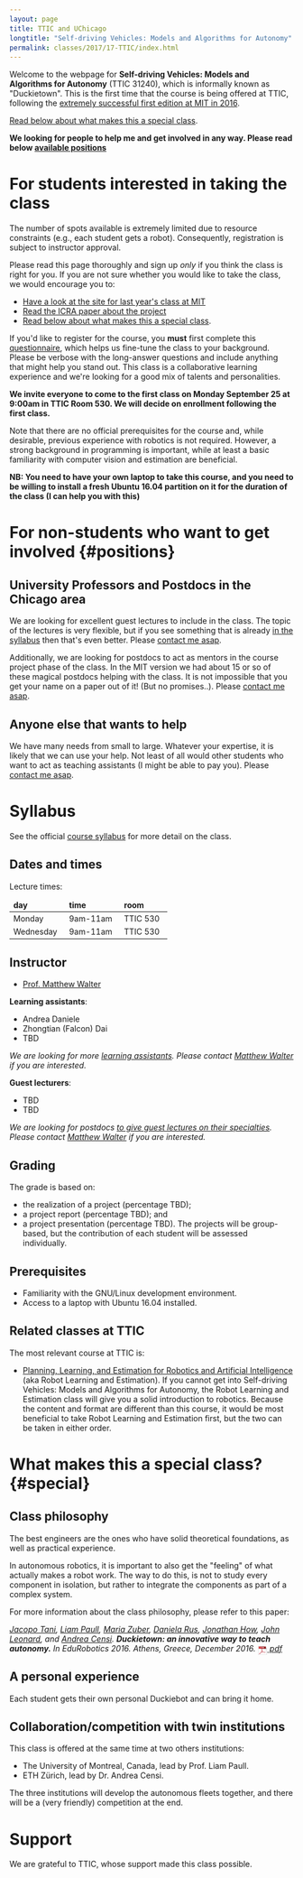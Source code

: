 ```yaml
---
layout: page
title: TTIC and UChicago
longtitle: "Self-driving Vehicles: Models and Algorithms for Autonomy"
permalink: classes/2017/17-TTIC/index.html
---
```


Welcome to the webpage for **Self-driving Vehicles: Models and Algorithms for Autonomy** (TTIC 31240), which is
informally known as "Duckietown". This is the first time that the course is being offered at TTIC, following    the [extremely successful first edition at MIT in 2016](/classes/2016/16-MIT/index.html).

[Read below about what makes this a special class](#special).

**We looking for people to help me and get involved in any way. Please read below [available positions](#positions)**

# For students interested in taking the class

The number of spots available is extremely limited due to resource constraints (e.g., each student gets a robot). Consequently, registration is subject to instructor approval.

Please read this page thoroughly and sign up *only* if you
think the class is right for you. If you are not sure whether you would like to take the class, we would encourage you to:
* [Have a look at the site for last year's class at MIT](/classes/2016/16-MIT/index.html)
* [Read the ICRA paper about the project][duckietown-icra]
* [Read below about what makes this a special class](#special).

[duckietown-icra]: http://people.csail.mit.edu/lpaull/publications/Paull_ICRA_2017.pdf

If you'd like to register for the course, you **must** first complete this [questionnaire][questionnaire], which helps us fine-tune the class to your background. Please be verbose with the long-answer questions and include anything that might help you stand out. This class is a collaborative learning experience and we're looking for a good mix of talents and personalities.

**We invite everyone to come to the first class on Monday September 25 at 9:00am in TTIC Room 530. We will decide on enrollment following the first class.**

Note that there are no official prerequisites for the course and, while desirable, previous experience with robotics is not required. However, a strong background in programming is important, while at least a basic familiarity with computer vision and estimation are beneficial.

**NB: You need to have your own laptop to take this course, and you need to be willing to install a fresh Ubuntu 16.04 partition on it for the duration of the class (I can help you with this)**

[questionnaire]: https://goo.gl/forms/L1pQhBYMjVuxh9y32

# For non-students who want to get involved {#positions}

## University Professors and Postdocs in the Chicago area

We are looking for excellent guest lectures to include in the class. The topic of the lectures is very flexible, but if you see something that is already [in the syllabus](syllabus/) then that's even better. Please [contact me asap][walter].

Additionally, we are looking for postdocs to act as mentors in the course project phase of the class. In the MIT version we had about 15 or so of these magical postdocs helping with the class. It is not impossible that you get your name on a paper out of it! (But no promises..). Please [contact me asap][walter].

## Anyone else that wants to help

We have many needs from small to large. Whatever your expertise, it is likely that we can use your help. Not least of all would other students who want to act as teaching assistants (I might be able to pay you). Please [contact me asap][walter].


# Syllabus

See the official [course syllabus](syllabus/) for more detail on the class.

## Dates and times

Lecture times:

<table id='times'>
<thead>
    <tr><td>day</td><td>time</td><td>room</td></tr>
    </thead>
    <tbody>
    <tr><td>Monday</td>	<td>9am-11am</td>	<td>TTIC 530</td></tr>
    <tr><td>Wednesday</td><td>9am-11am</td> <td>TTIC 530</td></tr>
    </tbody>
</table>

<style>
#times thead { font-weight: bold; }
#times tbody td { padding-right: 1em; padding-top:0.2em;}
</style>

## Instructor

<!-- Institute of Dynamic Systems and Control. -->

- [Prof. Matthew Walter][walter]

[walter]: http://ttic.edu/walter

**Learning assistants**:

- Andrea Daniele
- Zhongtian (Falcon) Dai
- TBD

*We are looking for more [learning assistants](LAs/). Please
contact [Matthew Walter][walter] if you are interested.*

**Guest lecturers**:

- TBD
- TBD

*We are looking for postdocs [to give guest lectures on their specialties](lecturers/). Please
contact [Matthew Walter][walter] if you are interested.*


## Grading

The grade is based on:

* the realization of a project (percentage TBD);
* a project report (percentage TBD); and
* a project presentation (percentage TBD). The projects will be group-based, but the contribution of each student will be assessed individually.


## Prerequisites

* Familiarity with the GNU/Linux development environment.
* Access to a laptop with Ubuntu 16.04 installed.


## Related classes at TTIC

The most relevant course at TTIC is:

- [Planning, Learning, and Estimation for Robotics and Artificial Intelligence][robot-learning] (aka Robot Learning and Estimation).
If you cannot get into Self-driving Vehicles: Models and Algorithms for Autonomy, the Robot Learning and Estimation class
will give you a solid introduction to robotics.
Because the content and format are different than this course, it would be most beneficial to take Robot Learning and Estimation first, but the two can be taken in either order.

[robot-learning]: http://www.ttic.edu/courses/#robo


# What makes this a special class? {#special}


## Class philosophy

The best engineers are the ones who have solid theoretical foundations,
as well as practical experience.

In autonomous robotics, it is important to also get the "feeling" of
what actually makes a robot work. The way to do this, is not to study every component in isolation,
but rather to integrate the components as part of a complex system.

For more information about the class philosophy, please
refer to this paper:

<cite class='pub-ref-desc' id='bib:tani16duckietown'>
    <a href='https://eapsweb.mit.edu/people/jtani'>Jacopo Tani</a>, <a href='http://people.csail.mit.edu/lpaull/'>Liam Paull</a>, <a href='https://eapsweb.mit.edu/people/zuber/'>Maria Zuber</a>, <a href='http://danielarus.csail.mit.edu/'>Daniela Rus</a>, <a href='http://www.mit.edu/~jhow/'>Jonathan How</a>, <a href='https://marinerobotics.mit.edu/'>John Leonard</a>, and
    <a href="https://censi.science">Andrea Censi</a>.
    <strong class="title">Duckietown: an innovative way to teach autonomy.</strong>
    <span class="booktitle">In <em>EduRobotics 2016</em>. Athens, Greece, December 2016.</span>
    <span class="links"><span class="pdf"><a href="http://people.csail.mit.edu/lpaull/publications/Tani_EDU_2016.pdf">
    <img style='border:0; margin-bottom:-6px; width:17px; height: 17px' src='/media/pdf.png'/> pdf</a></span></span>
</cite>


## A personal experience

Each student gets their own personal Duckiebot and can bring it home.

<!-- On the first day, you will be given a box of parts. -->


## Collaboration/competition with twin institutions

This class is offered at the same time at two others institutions:

- The University of Montreal, Canada, lead by Prof. Liam Paull.
- ETH Zürich, lead by Dr. Andrea Censi.

The three institutions will develop the autonomous fleets together, and there will be a (very friendly) competition at the end.


# Support

We are grateful to TTIC, whose support made this class possible.

<!-- ### Broader impact beyond ETH Zurich

As a student at ETH Zurich, however you arrived here,
you have been lucky.

So, a great part of this

In particular, the only ones where there is an
practical robotics part

Everything produced by the class will be open source.

### A broader, broader impact

In all of this, the whimsical aspects ...



## Class format

-->


<style>
[href="#"] {color: red; }
[href="#"]:after { content: " (broken link) ";
    color: red;}
</style>
